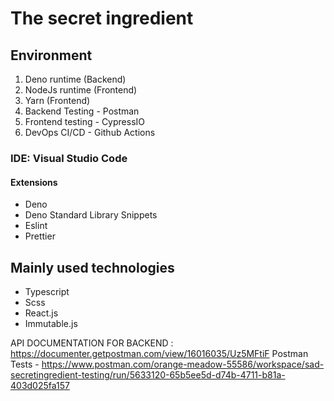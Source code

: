 # The secret ingredient

## Environment

1. Deno runtime (Backend)
2. NodeJs runtime (Frontend)
3. Yarn (Frontend)
4. Backend Testing - Postman
5. Frontend testing - CypressIO
6. DevOps CI/CD - Github Actions

### IDE: Visual Studio Code

#### Extensions

- Deno
- Deno Standard Library Snippets
- Eslint
- Prettier

## Mainly used technologies

- Typescript
- Scss
- React.js
- Immutable.js


API DOCUMENTATION FOR BACKEND : https://documenter.getpostman.com/view/16016035/Uz5MFtiF
Postman Tests - https://www.postman.com/orange-meadow-55586/workspace/sad-secretingredient-testing/run/5633120-65b5ee5d-d74b-4711-b81a-403d025fa157
